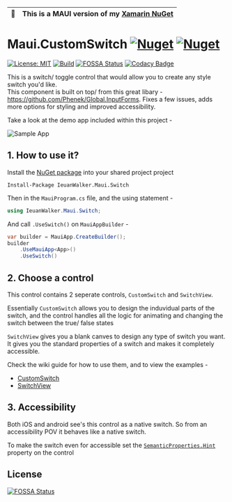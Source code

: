 | :memo:        | This is a MAUI version of my [Xamarin NuGet](https://github.com/IeuanWalker?tab=repositories&q=switch&type=&language=&sort=)      |
|---------------|:------------------------|

# Maui.CustomSwitch [![Nuget](https://img.shields.io/nuget/v/IeuanWalker.Maui.Switch)](https://www.nuget.org/packages/IeuanWalker.Maui.Switch) [![Nuget](https://img.shields.io/nuget/dt/IeuanWalker.Maui.Switch)](https://www.nuget.org/packages/IeuanWalker.Maui.Switch) 

[![License: MIT](https://img.shields.io/badge/License-MIT-green.svg)](https://opensource.org/licenses/MIT)
[![Build](https://github.com/IeuanWalker/Maui.Switch/actions/workflows/build.yml/badge.svg)](https://github.com/IeuanWalker/Maui.Switch/actions/workflows/build.yml)
[![FOSSA Status](https://app.fossa.com/api/projects/git%2Bgithub.com%2FIeuanWalker%2FMaui.Switch.svg?type=shield)](https://app.fossa.com/projects/git%2Bgithub.com%2FIeuanWalker%2FMaui.Switch?ref=badge_shield)
[![Codacy Badge](https://app.codacy.com/project/badge/Grade/e27a4d0f0b92409283583e65ffc7e10b)](https://app.codacy.com/gh/IeuanWalker/Maui.Switch/dashboard?utm_source=gh&utm_medium=referral&utm_content=&utm_campaign=Badge_grade)

This is a switch/ toggle control that would allow you to create any style switch you'd like. <br>
This component is built on top/ from this great libary - https://github.com/Phenek/Global.InputForms. Fixes a few issues, adds more options for styling and improved accessibility.

Take a look at the demo app included within this project - 

![Sample App](Doc/SampleApp.gif)

## 1. How to use it?
Install the [NuGet package](https://www.nuget.org/packages/IeuanWalker.Maui.Switch) into your shared project project
```
Install-Package IeuanWalker.Maui.Switch
```

Then in the `MauiProgram.cs` file, and the using statement - 
```csharp
using IeuanWalker.Maui.Switch;
```
And call `.UseSwitch()` on `MauiAppBuilder` - 
```csharp
var builder = MauiApp.CreateBuilder();
builder
    .UseMauiApp<App>()
    .UseSwitch()
```



## 2. Choose a control
This control contains 2 seperate controls, `CustomSwitch` and `SwitchView`.

Essentially `CustomSwitch` allows you to design the induvidual parts of the switch, and the control handles all the logic for animating and changing the switch between the true/ false states

`SwitchView` gives you a blank canves to design any type of switch you want. It gives you the standard properties of a switch and makes it completely accessible.

Check the wiki guide for how to use them, and to view the examples - 
- [CustomSwitch](https://github.com/IeuanWalker/Maui.Switch/wiki/CustomSwitch)
- [SwitchView](https://github.com/IeuanWalker/Maui.Switch/wiki/SwitchView)

## 3. Accessibility
Both iOS and android see's this control as a native switch. So from an accessibility POV it behaves like a native switch.

To make the switch even for accessible set the [`SemanticProperties.Hint`](https://learn.microsoft.com/en-us/dotnet/maui/fundamentals/accessibility?view=net-maui-7.0#hint) property on the control

## License
[![FOSSA Status](https://app.fossa.com/api/projects/git%2Bgithub.com%2FIeuanWalker%2FMaui.Switch.svg?type=large)](https://app.fossa.com/projects/git%2Bgithub.com%2FIeuanWalker%2FMaui.Switch?ref=badge_large)
